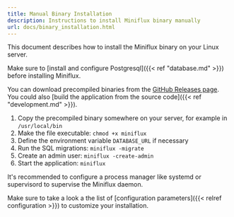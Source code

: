 ```yaml
---
title: Manual Binary Installation
description: Instructions to install Miniflux binary manually
url: docs/binary_installation.html
---
```


This document describes how to install the Miniflux binary on your Linux server.

Make sure to [install and configure Postgresql]({{< ref "database.md" >}}) before installing Miniflux.

You can download precompiled binaries from the [GitHub Releases page](https://github.com/miniflux/v2/releases). You could also [build the application from the source code]({{< ref "development.md" >}}).

1. Copy the precompiled binary somewhere on your server, for example in `/usr/local/bin`
2. Make the file executable: `chmod +x miniflux`
3. Define the environment variable `DATABASE_URL` if necessary
4. Run the SQL migrations: `miniflux -migrate`
5. Create an admin user: `miniflux -create-admin`
6. Start the application: `miniflux`

<p class="info">
It's recommended to configure a process manager like systemd or supervisord to supervise the Miniflux daemon.
</p>

Make sure to take a look a the list of [configuration parameters]({{< relref configuration >}}) to customize your installation.
